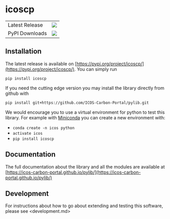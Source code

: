 # icoscp
<table>
    <tr>
        <td>Latest Release</td>
        <td>
            <a href="https://pypi.org/project/icoscp/"/>
            <img src="https://badge.fury.io/py/icoscp.svg"/>
        </td>
    </tr>
    <tr>
        <td>PyPI Downloads</td>
        <td>
            <a href="https://pepy.tech/project/icoscp"/>
            <img src="https://static.pepy.tech/personalized-badge/icoscp?period=total&units=international_system&left_color=black&right_color=orange&left_text=Downloads"/>
        </td>
    </tr>
</table>

## Installation
The latest release is available on [https://pypi.org/project/icoscp/](https://pypi.org/project/icoscp/). You can simply run

`pip install icoscp`

If you need the cutting edge version you may install the library directly from github with

`pip install git+https://github.com/ICOS-Carbon-Portal/pylib.git`

We would encourage you to use a virtual environment for python to test this library.
For example with [Miniconda](https://docs.conda.io/en/latest/miniconda.html) you can create a new environment with:

- `conda create -n icos python`
- `activate icos`
- `pip install icoscp`

## Documentation
The full documentation about the library and all the modules are available at [https://icos-carbon-portal.github.io/pylib/](https://icos-carbon-portal.github.io/pylib/)


## Development

For instructions about how to go about extending and testing this software, please see <development.md>
